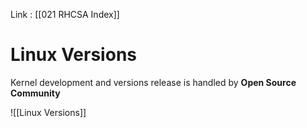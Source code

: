 Link : [[021 RHCSA Index]]

# Linux Versions

Kernel development and versions release is handled by **Open Source Community**


![[Linux Versions]]
